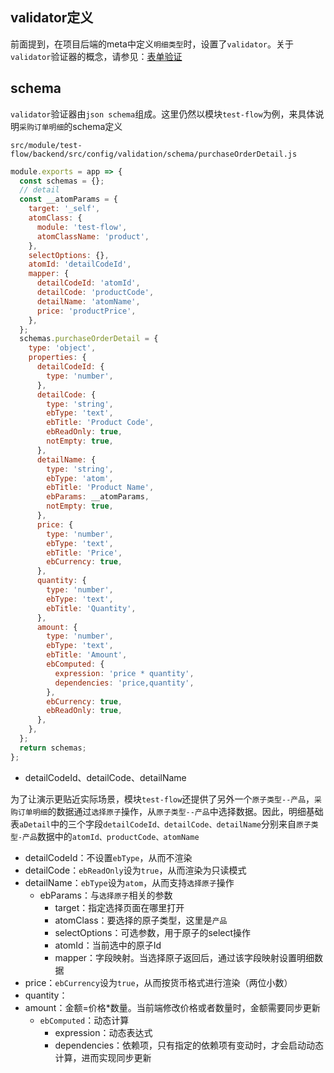 ## validator定义

前面提到，在项目后端的meta中定义`明细类型`时，设置了`validator`。关于`validator`验证器的概念，请参见：[表单验证](https://cabloy.com/zh-cn/articles/form-validation.html)

## schema

`validator`验证器由`json schema`组成。这里仍然以模块`test-flow`为例，来具体说明`采购订单明细`的schema定义

`src/module/test-flow/backend/src/config/validation/schema/purchaseOrderDetail.js`

``` javascript
module.exports = app => {
  const schemas = {};
  // detail
  const __atomParams = {
    target: '_self',
    atomClass: {
      module: 'test-flow',
      atomClassName: 'product',
    },
    selectOptions: {},
    atomId: 'detailCodeId',
    mapper: {
      detailCodeId: 'atomId',
      detailCode: 'productCode',
      detailName: 'atomName',
      price: 'productPrice',
    },
  };
  schemas.purchaseOrderDetail = {
    type: 'object',
    properties: {
      detailCodeId: {
        type: 'number',
      },
      detailCode: {
        type: 'string',
        ebType: 'text',
        ebTitle: 'Product Code',
        ebReadOnly: true,
        notEmpty: true,
      },
      detailName: {
        type: 'string',
        ebType: 'atom',
        ebTitle: 'Product Name',
        ebParams: __atomParams,
        notEmpty: true,
      },
      price: {
        type: 'number',
        ebType: 'text',
        ebTitle: 'Price',
        ebCurrency: true,
      },
      quantity: {
        type: 'number',
        ebType: 'text',
        ebTitle: 'Quantity',
      },
      amount: {
        type: 'number',
        ebType: 'text',
        ebTitle: 'Amount',
        ebComputed: {
          expression: 'price * quantity',
          dependencies: 'price,quantity',
        },
        ebCurrency: true,
        ebReadOnly: true,
      },
    },
  };
  return schemas;
};
```

* detailCodeId、detailCode、detailName

为了让演示更贴近实际场景，模块`test-flow`还提供了另外一个`原子类型--产品`，`采购订单明细`的数据通过`选择原子`操作，从`原子类型--产品`中选择数据。因此，明细基础表`aDetail`中的三个字段`detailCodeId、detailCode、detailName`分别来自`原子类型-产品`数据中的`atomId、productCode、atomName`

* detailCodeId：不设置`ebType`，从而不渲染
* detailCode：`ebReadOnly`设为`true`，从而渲染为只读模式
* detailName：`ebType`设为`atom`，从而支持`选择原子`操作
  * ebParams：与`选择原子`相关的参数
    * target：指定选择页面在哪里打开
    * atomClass：要选择的原子类型，这里是`产品`
    * selectOptions：可选参数，用于原子的select操作
    * atomId：当前选中的原子Id
    * mapper：字段映射。当选择原子返回后，通过该字段映射设置明细数据
* price：`ebCurrency`设为`true`，从而按货币格式进行渲染（两位小数）		
* quantity：
* amount：金额=价格*数量。当前端修改价格或者数量时，金额需要同步更新
  * `ebComputed`：动态计算
    * expression：动态表达式
    * dependencies：依赖项，只有指定的依赖项有变动时，才会启动动态计算，进而实现同步更新
